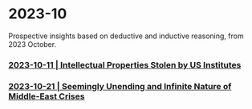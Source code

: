 # 2023-10
Prospective insights based on deductive and inductive reasoning, from 2023 October.

### [2023-10-11 | Intellectual Properties Stolen by US Institutes ](https://github.com/true-foresight/2023-10/blob/main/11.md#intellectual-properties-stolen-by-us-institutes)

### [2023-10-21 | Seemingly Unending and Infinite Nature of Middle-East Crises ](https://github.com/true-foresight/2023-10/blob/main/21.md#seemingly-unending-and-infinite-nature-of-middle-east-crises)
